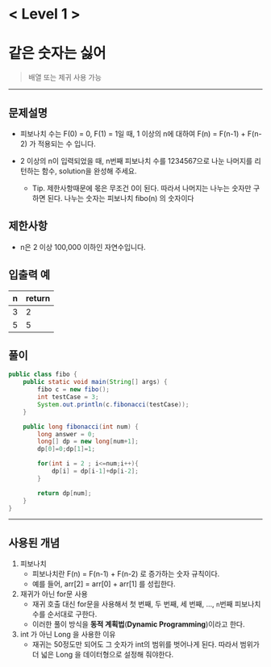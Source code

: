 

# < Level 1 > 

# 같은 숫자는 싫어   

> 배열 또는 제귀 사용 가능

---

## 문제설명 

- 피보나치 수는 F(0) = 0, F(1) = 1일 때, 1 이상의 n에 대하여 F(n) = F(n-1) + F(n-2) 가 적용되는 수 입니다.

- 2 이상의 n이 입력되었을 때, n번째 피보나치 수를 1234567으로 나눈 나머지를 리턴하는 함수, solution을 완성해 주세요.
  - Tip. 제한사항때문에 몫은 무조건 0이 된다. 따라서 나머지는 나누는 숫자만 구하면 된다.  나누는 숫자는 피보나치 fibo(n) 의 숫자이다


## 제한사항 

- n은 2 이상 100,000 이하인 자연수입니다.

## 입출력 예

| n    | return |
| ---- | ------ |
| 3    | 2      |
| 5    | 5      |

## 풀이 

```java
public class fibo {
	public static void main(String[] args) {
		fibo c = new fibo();
		int testCase = 3;
		System.out.println(c.fibonacci(testCase));
	}

	public long fibonacci(int num) {
		long answer = 0;
		long[] dp = new long[num+1];
		dp[0]=0;dp[1]=1;

		for(int i = 2 ; i<=num;i++){
			dp[i] = dp[i-1]+dp[i-2];
		}

		return dp[num];
	}
}

```




---

## 사용된 개념

1. 피보나치 
   - 피보나치란 F(n) = F(n-1) + F(n-2) 로 증가하는 숫자 규칙이다. 
   - 예를 들어, arr[2] = arr[0] + arr[1] 를 성립한다. 
2. 재귀가 아닌 for문 사용 
   - 재귀 호출 대신 for문을 사용해서 첫 번째, 두 번째, 세 번째, ..., `n`번째 피보나치 수를 순서대로 구한다.
   - 이러한 풀이 방식을 **동적 계획법**(**Dynamic Programming**)이라고 한다.
3. int 가 아닌 Long 을 사용한 이유
   - 재귀는 50정도만 되어도 그 숫자가 int의 범위를 벗어나게 된다. 따라서 범위가 더 넓은 Long 을 데이터형으로 설정해 줘야한다. 
